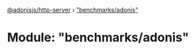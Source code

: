 [@adonisjs/http-server](../README.md) › ["benchmarks/adonis"](_benchmarks_adonis_.md)

# Module: "benchmarks/adonis"


